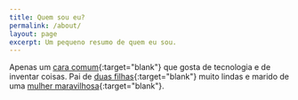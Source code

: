 ```yaml
---
title: Quem sou eu?
permalink: /about/
layout: page
excerpt: Um pequeno resumo de quem eu sou.
---
```


Apenas um [cara comum](https://www.instagram.com/marieldejesus12/){:target="blank"} que gosta de tecnologia e de inventar coisas. Pai de [duas filhas](https://www.facebook.com/photo?fbid=2993608304024304&set=a.313803925338102){:target="blank"} muito lindas e marido de uma [mulher maravilhosa](https://www.instagram.com/ildenerramos12/){:target="blank"}.
